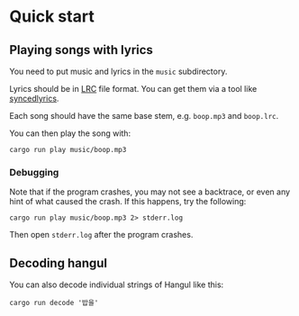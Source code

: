 # Quick start

## Playing songs with lyrics

You need to put music and lyrics in the `music` subdirectory.

Lyrics should be in [LRC][] file format. You can get them via a
tool like [syncedlyrics][].

Each song should have the same base stem, e.g. `boop.mp3` and `boop.lrc`.

You can then play the song with:

```
cargo run play music/boop.mp3
```

### Debugging

Note that if the program crashes, you may not see a backtrace, or even
any hint of what caused the crash. If this happens, try the following:

```
cargo run play music/boop.mp3 2> stderr.log
```

Then open `stderr.log` after the program crashes.

## Decoding hangul

You can also decode individual strings of Hangul like this:

```
cargo run decode '밥을'
```

[LRC]: https://en.m.wikipedia.org/wiki/LRC_(file_format)
[syncedlyrics]: https://pypi.org/project/syncedlyrics/
